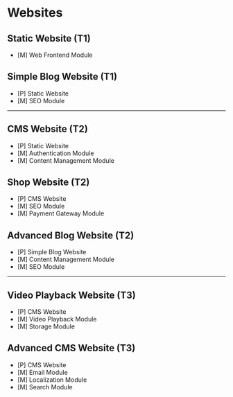 # Websites

## Static Website (T1)

 * [M] Web Frontend Module

 
## Simple Blog Website (T1)

* [P] Static Website
* [M] SEO Module

-----------------------------------------------------

## CMS Website (T2)

* [P] Static Website
* [M] Authentication Module
* [M] Content Management Module

## Shop Website (T2)
* [P] CMS Website
* [M] SEO Module
* [M] Payment Gateway Module

## Advanced Blog Website (T2)
* [P] Simple Blog Website
* [M] Content Management Module
* [M] SEO Module
 
-----------------------------------------------------

## Video Playback Website (T3)
* [P] CMS Website
* [M] Video Playback Module
* [M] Storage Module

## Advanced CMS Website (T3)
* [P] CMS Website
* [M] Email Module
* [M] Localization Module
* [M] Search Module
